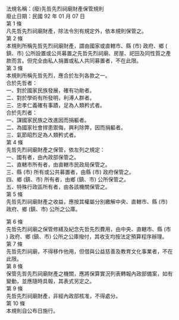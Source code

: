 法規名稱：(廢)先哲先烈祠廟財產保管規則  
廢止日期：民國 92 年 01 月 07 日  
第 1 條  
凡先哲先烈祠廟財產，除法令別有規定外，依本規則保管之。  
第 2 條  
本規則所稱先哲先烈祠廟財產，謂由國家或直轄市、縣 (市) 政府、鄉 (  
鎮、市) 公所設置或公共募置之先哲先烈祠廟、房屋、祀田及同性質之產  
款而言。但完全由私人捐置或私人共同募置者，不在此限。  
第 3 條  
本規則所稱先哲先烈，應合於左列各款之一。  
合於先哲者：  
一、對於國家民族發展，確有功勛者。  
二、對於學術有所發明，利溥人群者。  
三、忠孝仁義確有事蹟，足為人類矜式者。  
合於先烈者：  
一、謀國家民族之改進因而捐軀者。  
二、為國家社會捍患禦侮，興利除弊，因而捐軀者。  
三、氣節昭烈足為人類矜式者。  
第 4 條  
先哲先烈祠廟財產之保管，依左列之規定：  
一、國有者，由內政部保管之。  
二、直轄市所有者，由直轄市民政局保管之。  
三、縣 (市) 所有或公共募置者，由縣 (市) 政府保管之。  
四、鄉 (鎮、市) 所有者，由鄉 (鎮、市) 公所保管之。  
五、特殊行政區所有者，由各該機關保管之。  
第 5 條  
先哲先烈祠廟財產之收益，應按其權屬分別繳解中央、直轄市、縣 (市)  
政府、鄉 (鎮、市) 公所之公庫。  


第 6 條  
先哲先烈祠廟之保管修繕及紀念先哲先烈費用，由中央、直轄市、縣 (市  
) 政府、鄉 (鎮、市) 公所之公庫撥付，其收支均按法定預算程序辦理。  
第 7 條  
先哲先烈祠廟，不得移作他用，但借與公益慈善及教育文化事業者，不在  
此限。  
第 8 條  
保管先哲先烈祠廟財產之機關，應將保算實況列表轉報內政部備案，如有  
變動，並應隨時具報，其表式另定之。  
第 9 條  
先哲先烈祠廟財產，非經內政部核准，不得處分。  
第 10 條  
本規則自公布日施行。  


